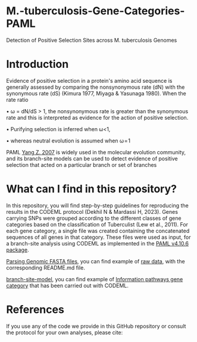# M.-tuberculosis-Gene-Categories-PAML
Detection of Positive Selection Sites across M. tuberculosis Genomes

# Introduction
Evidence of positive selection in a protein's amino acid sequence is generally assessed by comparing the nonsynonymous rate (dN) with the synonymous rate (dS) (Kimura 1977, Miyaga & Yasunaga 1980). When the rate ratio 

• ω = dN/dS > 1, the nonsynonymous rate is greater than the synonymous rate and this is interpreted as evidence for the action of positive selection. 

• Purifying selection is inferred when ω<1, 

• whereas neutral evolution is assumed when ω = 1

PAML [Yang Z. 2007](https://academic.oup.com/mbe/article/24/8/1586/1103731) is widely used in the molecular evolution community, and its branch-site models can be used to detect evidence of positive selection that acted on a particular branch or set of branches


# What can I find in this repository?
In this repository, you will find step-by-step guidelines for reproducing the results in the CODEML protocol (Dekhil N & Mardassi H, 2023). Genes carrying SNPs were grouped according to the different classes of gene categories based on the classification of Tuberculist (Lew et al., 2011). For each gene category, a single file was created containing the concatenated sequences of all genes in that category. These files were used as input, for a branch-site analysis using CODEML as implemented in the [PAML v4.10.6 package](https://github.com/abacus-gene/paml).

[Parsing Genomic FASTA files](https://github.com/Naira-ipt/M.-tuberculosis-Gene-Categories-PAML/tree/main/Scripts), you can find example of [raw data](https://github.com/Naira-ipt/M.-tuberculosis-Gene-Categories-PAML/tree/main/raw_Tunisian_data), with the corresponding README.md file. 

[branch-site-model](https://github.com/Naira-ipt/M.-tuberculosis-Gene-Categories-PAML/tree/main/branch-site-model), you can find example of [Information pathways gene category](https://github.com/Naira-ipt/M.-tuberculosis-Gene-Categories-PAML/blob/main/L4_information.zip) that has been carried out with CODEML.

# References
If you use any of the code we provide in this GitHub repository or consult the protocol for your own analyses, please cite:




